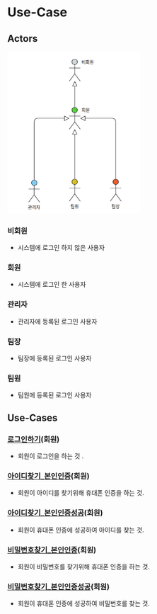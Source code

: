 # Use-Case

## Actors

<img src="./diagram/Actor.png" width="300"></img>

### 비회원
- 시스템에 로그인 하지 않은 사용자

### 회원
- 시스템에 로그인 한 사용자

### 관리자
- 관리자에 등록된 로그인 사용자

### 팀장
- 팀장에 등록된 로그인 사용자

### 팀원
- 팀원에 등록된 로그인 사용자

## Use-Cases

### [로그인하기](uc011-Login.md)(회원)
- 회원이 로그인을 하는 것 .

### [아이디찾기_본인인증](uc012-FindId_Authentication.md)(회원)
- 회원이 아이디를 찾기위해 휴대폰 인증을 하는 것.

### [아이디찾기_본인인증성공](uc013-FindId_AuthenticationSuccess.md)(회원)
- 회원이 휴대폰 인증에 성공하여 아이디를 찾는 것.

### [비밀번호찾기_본인인증](uc014-FindPassword_Authentication.md)(회원)
- 회원이 비밀번호를 찾기위해 휴대폰 인증을 하는 것.

### [비밀번호찾기_본인인증성공](uc015-FindPassword_AuthenticationSuccess.md)(회원)
- 회원이 휴대폰 인증에 성공하여 비밀번호를 찾는 것.

<!-- 
### 회원정보관리(MemberManagement)(관리자)
- 회원정보를 등록, 조회, 수정, 삭제하는 것.

### 팀관리(TeamManagement)(관리자)
- 팀을 등록, 조회, 수정, 삭제하는 것.

### 게시물관리(BoardManagemnet)(관리자)
- 게시물을 등록, 조회, 수정, 삭제하는 것.

### 고객문의관리(CustomerEnquiryManagement)(관리자)
- 고객이 등록한 질문 및 개선사항을 등록, 조회, 수정, 삭제하는 것.
-->
